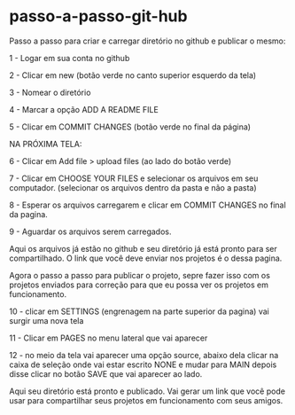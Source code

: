 # passo-a-passo-git-hub

Passo a passo para criar e carregar diretório no github e publicar o mesmo:


1 - Logar em sua conta no github

2 - Clicar em new (botão verde no canto superior esquerdo da tela)

3 - Nomear o diretório

4 - Marcar a opção ADD A README FILE

5 - Clicar em COMMIT CHANGES (botão verde no final da página)


NA PRÓXIMA TELA:

6 - Clicar em Add file > upload files (ao lado do botão verde)

7 - Clicar em CHOOSE YOUR FILES e selecionar os arquivos em seu computador. (selecionar os arquivos dentro da pasta e não a pasta)

8 - Esperar os arquivos carregarem e clicar em COMMIT CHANGES no final da pagina.

9 - Aguardar os arquivos serem carregados.


Aqui os arquivos já estão no github e seu diretório já está pronto para ser compartilhado. O link que você deve enviar nos projetos é o dessa pagina.


Agora o passo a passo para publicar o projeto, sepre fazer isso com os projetos enviados para correção para que eu possa ver os projetos em funcionamento.


10 - clicar em SETTINGS (engrenagem na parte superior da pagina) vai surgir uma nova tela

11 - Clicar em PAGES no menu lateral que vai aparecer 

12 - no meio da tela vai aparecer uma opção source, abaixo dela clicar na caixa de seleção onde vai estar escrito NONE e mudar para MAIN depois disse clicar no botão SAVE que vai aparecer ao lado.

Aqui seu diretório está pronto e publicado. Vai gerar um link que você pode usar para compartilhar seus projetos em funcionamento com seus amigos.


